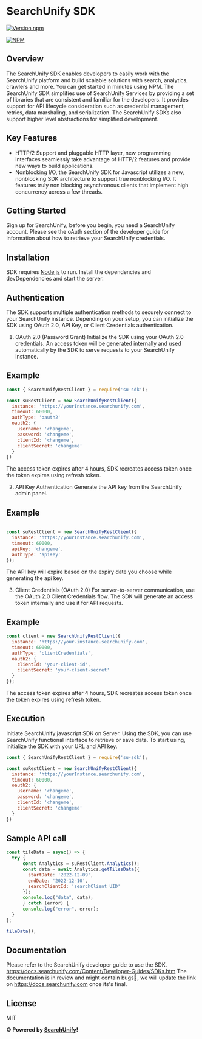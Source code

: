 # SearchUnify SDK
[![Version npm](https://img.shields.io/npm/v/su-sdk.svg?style=flat-square)](https://www.npmjs.com/package/su-sdk)

[![NPM](https://nodei.co/npm/su-sdk.png?downloads=true&downloadRank=true)](https://nodei.co/npm/su-sdk/)

## Overview
The SearchUnify SDK enables developers to easily work with the SearchUnify platform and build scalable solutions with search, analytics, crawlers and more. You can get started in minutes using NPM.
The SearchUnify SDK simplifies use of SearchUnify Services by providing a set of libraries that are consistent and familiar for the developers. It provides support for API lifecycle consideration such as credential management, retries, data marshaling, and serialization. The SearchUnify SDKs also support higher level abstractions for simplified development.

## Key Features
* HTTP/2 Support and pluggable HTTP layer, new programming interfaces seamlessly take advantage of HTTP/2 features and provide new ways to build applications.
* Nonblocking I/O, the SearchUnify SDK for Javascript utilizes a new, nonblocking SDK architecture to support true nonblocking I/O. It features truly non blocking asynchronous clients that implement high concurrency across a few threads.

## Getting Started
Sign up for SearchUnify, before you begin, you need a SearchUnify account. Please see the oAuth section of the developer guide for information about how to retrieve your SearchUnify credentials.

## Installation
SDK requires [Node.js](https://nodejs.org/) to run. Install the dependencies and devDependencies and start the server.

## Authentication
The SDK supports multiple authentication methods to securely connect to your SearchUnify instance. Depending on your setup, you can initialize the SDK using OAuth 2.0, API Key, or Client Credentials authentication.

1. OAuth 2.0 (Password Grant)
Initialize the SDK using your OAuth 2.0 credentials. An access token will be generated internally and used automatically by the SDK to serve requests to your SearchUnify instance.

## Example
```javascript
const { SearchUnifyRestClient } = require('su-sdk');

const suRestClient = new SearchUnifyRestClient({
  instance: 'https://yourInstance.searchunify.com',
  timeout: 60000,
  authType: 'oauth2'
  oauth2: {
    username: 'changeme',
    password: 'changeme',
    clientId: 'changeme',
    clientSecret: 'changeme'
  }
})
```
The access token expires after 4 hours, SDK recreates access token once the token expires using refresh token.

2. API Key Authentication
Generate the API key from the SearchUnify admin panel.
## Example
```javascript

const suRestClient = new SearchUnifyRestClient({
  instance: 'https://yourInstance.searchunify.com',
  timeout: 60000,
  apiKey: 'changeme',
  authType: 'apiKey'
});
```
The API key will expire based on the expiry date you choose while generating the api key.


3. Client Credentials (OAuth 2.0)
For server-to-server communication, use the OAuth 2.0 Client Credentials flow. The SDK will generate an access token internally and use it for API requests.

## Example
```javascript
const client = new SearchUnifyRestClient({
  instance: 'https://your-instance.searchunify.com',
  timeout: 60000,
  authType: 'clientCredentials',
  oauth2: {
    clientId: 'your-client-id',
    clientSecret: 'your-client-secret'
  }
});
```
The access token expires after 4 hours, SDK recreates access token once the token expires using refresh token.

## Execution
Initiate SearchUnify javascript SDK on Server. Using the SDK, you can use SearchUnify functional interface to retrieve or save data. To start using, initialize the SDK with your URL and API key.
```javascript
const { SearchUnifyRestClient } = require('su-sdk');

const suRestClient = new SearchUnifyRestClient({
  instance: 'https://yourInstance.searchunify.com',
  timeout: 60000,
  oauth2: {
    username: 'changeme',
    password: 'changeme',
    clientId: 'changeme',
    clientSecret: 'changeme'
  }
})
```

## Sample API call
```javascript
const tileData = async() => {
  try {
      const Analytics = suRestClient.Analytics();
      const data = await Analytics.getTilesData({
        startDate: '2022-12-09',
        endDate: '2022-12-10',
        searchClientId: 'searchClient UID'
      });
      console.log("data", data);
      } catch (error) {
      console.log("error", error);
  }
};

tileData();
```
## Documentation
Please refer to the SearchUnify developer guide to use the SDK. https://docs.searchunify.com/Content/Developer-Guides/SDKs.htm
The documentation is in review and might contain bugs🐞, we will update the link on https://docs.searchunify.com once its's final.

## License
MIT

**&copy; Powered by [SearchUnify](https://www.searchunify.com/)!**
